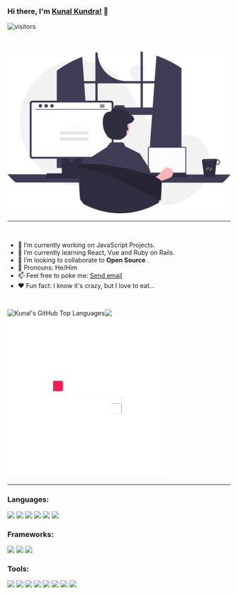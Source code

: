 ### Hi there, I'm <a href="https://github.com/kunalkundrra">Kunal Kundra!</a> 👋
![visitors](https://visitor-badge.glitch.me/badge?page_id=page.id)

<br>
<br>
<img src="undraw_programming_re_kg9v.svg"></img> 

<hr>

<br> 


<ul>
  <li> 🔭 I’m currently working on JavaScript Projects. </li>
  <li>🌱 I’m currently learning React, Vue and Ruby on Rails. </li>
  <li> 👯 I’m looking to collaborate to <strong> Open Source </strong>. </li>
 <li> 🎃 Pronouns: He/Him </li>
  <li> 📫 Feel free to poke me: <a href="mailto:kunalkundrra@gmail.com">Send email</a> </li>
 <li> ♥ Fun fact: I know it's crazy, but I love to eat…</li>
</ul>

<br>

<img height="180em" src="https://github-readme-stats.vercel.app/api?username=kunalkundrra&show_icons=true&hide_border=true&&count_private=true&include_all_commits=true" /> <img align="left" alt="Kunal's GitHub Top Languages" src="https://github-readme-stats.vercel.app/api/top-langs/?username=kunalkundrra" />
<img src="Ecxd.gif"></img>

<hr>

### Languages:

<img src="https://img.icons8.com/color/48/000000/html-5.png"/> <img src="https://img.icons8.com/color/48/000000/css3.png"/> <img src="https://img.icons8.com/color/48/000000/javascript--v1.png"/> <img src="https://img.icons8.com/officel/16/000000/php-logo.png"/> <img src="https://img.icons8.com/external-soft-fill-juicy-fish/60/000000/external-sql-servers-and-networks-soft-fill-soft-fill-juicy-fish.png"/> <img src="https://img.icons8.com/color/48/000000/python--v1.png"/>

### Frameworks:

<img src="https://img.icons8.com/external-tal-revivo-shadow-tal-revivo/24/000000/external-bootstrap-a-free-and-open-source-css-framework-logo-shadow-tal-revivo.png"/>         <img src="https://img.icons8.com/external-tal-revivo-shadow-tal-revivo/24/000000/external-angular-a-typescript-based-open-source-web-application-framework-logo-shadow-tal-revivo.png"/>       <img src="https://img.icons8.com/external-tal-revivo-shadow-tal-revivo/24/000000/external-react-a-javascript-library-for-building-user-interfaces-logo-shadow-tal-revivo.png"/>

### Tools:

<img src="https://img.icons8.com/color/48/000000/visual-studio-code-2019.png"/> <img src="https://img.icons8.com/color/48/000000/github--v3.png"/> <img src="https://img.icons8.com/external-prettycons-lineal-prettycons/49/000000/external-code-terminal-web-seo-prettycons-lineal-prettycons.png"/> <img src="https://img.icons8.com/color/48/000000/webstorm.png"/> <img src="https://img.icons8.com/color/48/000000/google-cloud.png"/> <img src="https://img.icons8.com/external-flatarticons-blue-flatarticons/65/000000/external-atom-high-school-flatarticons-blue-flatarticons.png"/> <img src="https://img.icons8.com/color/48/000000/slack.png"/> <img src="https://img.icons8.com/color/48/000000/discord-logo.png"/>
